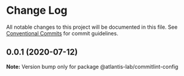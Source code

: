 # Change Log

All notable changes to this project will be documented in this file.
See [Conventional Commits](https://conventionalcommits.org) for commit guidelines.

## 0.0.1 (2020-07-12)

**Note:** Version bump only for package @atlantis-lab/commitlint-config
